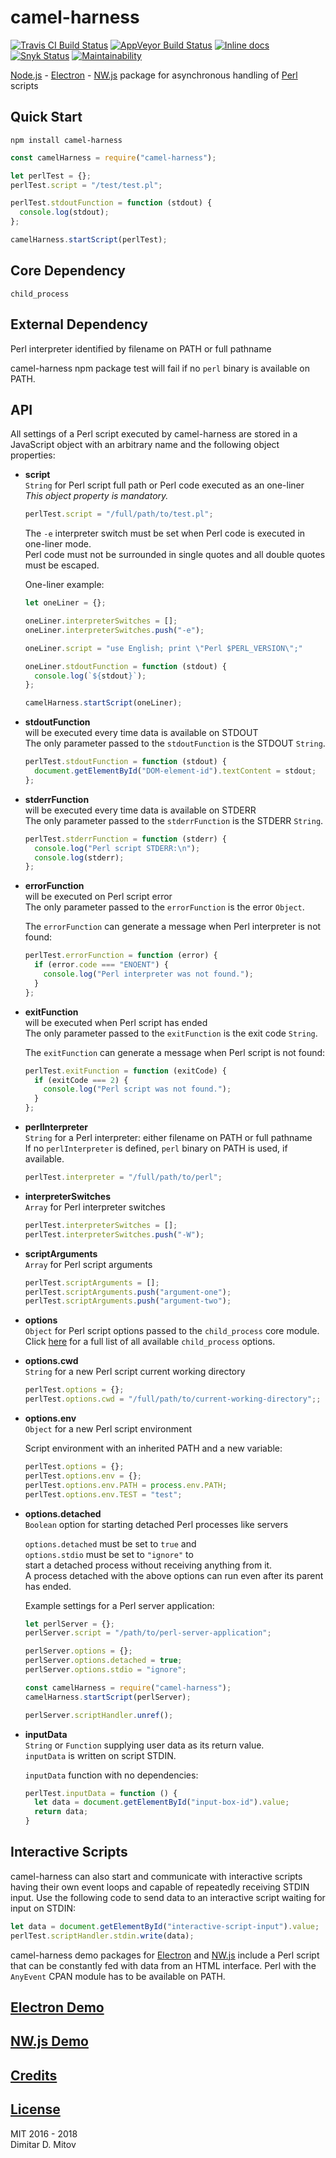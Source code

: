 # camel-harness

[![Travis CI Build Status](https://travis-ci.org/ddmitov/camel-harness.svg?branch=master)](https://travis-ci.org/ddmitov/camel-harness)
[![AppVeyor Build Status](https://ci.appveyor.com/api/projects/status/github/ddmitov/camel-harness?branch=master&svg=true)](https://ci.appveyor.com/project/ddmitov/camel-harness)
[![Inline docs](http://inch-ci.org/github/ddmitov/camel-harness.svg?branch=master)](http://inch-ci.org/github/ddmitov/camel-harness)  
[![Snyk Status](https://snyk.io/test/github/ddmitov/camel-harness/badge.svg)](https://snyk.io/test/github/ddmitov/camel-harness)
[![Maintainability](https://api.codeclimate.com/v1/badges/b9431bac8e7b41daab6f/maintainability)](https://codeclimate.com/github/ddmitov/camel-harness/maintainability)

[Node.js](http://nodejs.org/) - [Electron](http://electron.atom.io/) - [NW.js](http://nwjs.io/) package for asynchronous handling of [Perl](https://www.perl.org/) scripts

## Quick Start

``npm install camel-harness``  

```javascript
const camelHarness = require("camel-harness");

let perlTest = {};
perlTest.script = "/test/test.pl";

perlTest.stdoutFunction = function (stdout) {
  console.log(stdout);
};

camelHarness.startScript(perlTest);
```

## Core Dependency

``child_process``

## External Dependency

Perl interpreter identified by filename on PATH or full pathname  

camel-harness npm package test will fail if no ``perl`` binary is available on PATH.  

## API

All settings of a Perl script executed by camel-harness are stored in a JavaScript object with an arbitrary name and the following object properties:  

* **script**  
  ``String`` for Perl script full path or Perl code executed as an one-liner  
  *This object property is mandatory.*  

  ```javascript
  perlTest.script = "/full/path/to/test.pl";
  ```

  The ``-e`` interpreter switch must be set when Perl code is executed in one-liner mode.  
  Perl code must not be surrounded in single quotes and all double quotes must be escaped.  

  One-liner example:  

  ```javascript
  let oneLiner = {};

  oneLiner.interpreterSwitches = [];
  oneLiner.interpreterSwitches.push("-e");

  oneLiner.script = "use English; print \"Perl $PERL_VERSION\";"

  oneLiner.stdoutFunction = function (stdout) {
    console.log(`${stdout}`);
  };

  camelHarness.startScript(oneLiner);
  ```

* **stdoutFunction**  
  will be executed every time data is available on STDOUT  
  The only parameter passed to the ``stdoutFunction`` is the STDOUT ``String``.  

  ```javascript
  perlTest.stdoutFunction = function (stdout) {
    document.getElementById("DOM-element-id").textContent = stdout;
  };
  ```

* **stderrFunction**  
  will be executed every time data is available on STDERR  
  The only parameter passed to the ``stderrFunction`` is the STDERR ``String``.  

  ```javascript
  perlTest.stderrFunction = function (stderr) {
    console.log("Perl script STDERR:\n");
    console.log(stderr);
  };
  ```

* **errorFunction**  
  will be executed on Perl script error  
  The only parameter passed to the ``errorFunction`` is the error ``Object``.  

  The ``errorFunction`` can generate a message when Perl interpreter is not found:  

  ```javascript
  perlTest.errorFunction = function (error) {
    if (error.code === "ENOENT") {
      console.log("Perl interpreter was not found.");
    }
  };
  ```

* **exitFunction**  
  will be executed when Perl script has ended  
  The only parameter passed to the ``exitFunction`` is the exit code ``String``.  

  The ``exitFunction`` can generate a message when Perl script is not found:  

  ```javascript
  perlTest.exitFunction = function (exitCode) {
    if (exitCode === 2) {
      console.log("Perl script was not found.");
    }
  };
  ```

* **perlInterpreter**  
  ``String`` for a Perl interpreter: either filename on PATH or full pathname  
  If no ``perlInterpreter`` is defined, ``perl`` binary on PATH is used, if available.  

  ```javascript
  perlTest.interpreter = "/full/path/to/perl";
  ```

* **interpreterSwitches**  
  ``Array`` for Perl interpreter switches  

  ```javascript
  perlTest.interpreterSwitches = [];
  perlTest.interpreterSwitches.push("-W");
  ```

* **scriptArguments**  
  ``Array`` for Perl script arguments  

  ```javascript
  perlTest.scriptArguments = [];
  perlTest.scriptArguments.push("argument-one");
  perlTest.scriptArguments.push("argument-two");
  ```

* **options**  
  ``Object`` for Perl script options passed to the ``child_process`` core module.  
  Click [here](https://nodejs.org/api/child_process.html#child_process_child_process_spawn_command_args_options) for a full list of all available ``child_process`` options.

* **options.cwd**  
  ``String`` for a new Perl script current working directory  

  ```javascript
  perlTest.options = {};
  perlTest.options.cwd = "/full/path/to/current-working-directory";;
  ```

* **options.env**  
  ``Object`` for a new Perl script environment  

  Script environment with an inherited PATH and a new variable:  

  ```javascript
  perlTest.options = {};
  perlTest.options.env = {};
  perlTest.options.env.PATH = process.env.PATH;
  perlTest.options.env.TEST = "test";
  ```

* **options.detached**  
  ``Boolean`` option for starting detached Perl processes like servers  

  ``options.detached`` must be set to ``true`` and  
  ``options.stdio`` must be set to ``"ignore"`` to  
  start a detached process without receiving anything from it.  
  A process detached with the above options can run even after its parent has ended.  

  Example settings for a Perl server application:  

  ```javascript
  let perlServer = {};
  perlServer.script = "/path/to/perl-server-application";

  perlServer.options = {};
  perlServer.options.detached = true;
  perlServer.options.stdio = "ignore";

  const camelHarness = require("camel-harness");
  camelHarness.startScript(perlServer);

  perlServer.scriptHandler.unref();
  ```

* **inputData**  
  ``String`` or ``Function`` supplying user data as its return value.  
  ``inputData`` is written on script STDIN.  

  ``inputData`` function with no dependencies:  

  ```javascript
  perlTest.inputData = function () {
    let data = document.getElementById("input-box-id").value;
    return data;
  }
  ```

## Interactive Scripts

camel-harness can also start and communicate with interactive scripts having their own event loops and capable of repeatedly receiving STDIN input. Use the following code to send data to an interactive script waiting for input on STDIN:

```javascript
let data = document.getElementById("interactive-script-input").value;
perlTest.scriptHandler.stdin.write(data);
```

camel-harness demo packages for [Electron](https://www.npmjs.com/package/camel-harness-demo-electron) and [NW.js](https://www.npmjs.com/package/camel-harness-demo-nwjs) include a Perl script that can be constantly fed with data from an HTML interface. Perl with the ``AnyEvent`` CPAN module has to be available on PATH.  

## [Electron Demo](https://www.npmjs.com/package/camel-harness-demo-electron)

## [NW.js Demo](https://www.npmjs.com/package/camel-harness-demo-nwjs)

## [Credits](./CREDITS.md)

## [License](./LICENSE.md)

MIT 2016 - 2018  
Dimitar D. Mitov  
